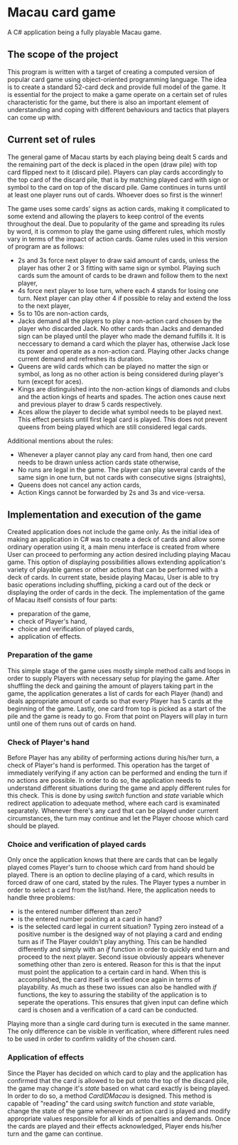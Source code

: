 # Macau card game

A C# application being a fully playable Macau game.

## The scope of the project

This program is written with a target of creating a computed version of popular card game using object-oriented programming language. The idea is to create a standard 52-card deck and provide full model of the game. It is essential for the project to make a game operate on a certain set of rules characteristic for the game, but there is also an important element of understanding and coping with different behaviours and tactics that players can come up with.

## Current set of rules

The general game of Macau starts by each playing being dealt 5 cards and the remaining part of the deck is placed in the open (draw pile) with top card flipped next to it (discard pile). Players can play cards accordingly to the top card of the discard pile, that is by matching played card with sign or symbol to the card on top of the discard pile. Game continues in turns until at least one player runs out of cards. Whoever does so first is the winner!

The game uses some cards' signs as action cards, making it complicated to some extend and allowing the players to keep control of the events throughout the deal. Due to popularity of the game and spreading its rules by word, it is common to play the game using different rules, which mostly vary in terms of the impact of action cards. Game rules used in this version of program are as follows:
* 2s and 3s force next player to draw said amount of cards, unless the player has other 2 or 3 fitting with same sign or symbol. Playing such cards sum the amount of cards to be drawn and follow them to the next player,
* 4s force next player to lose turn, where each 4 stands for losing one turn. Next player can play other 4 if possible to relay and extend the loss to the next player,
* 5s to 10s are non-action cards,
* Jacks demand all the players to play a non-action card chosen by the player who discarded Jack. No other cards than Jacks and demanded sign can be played until the player who made the demand fulfills it. It is neccessary to demand a card which the player has, otherwise Jack lose its power and operate as a non-action card. Playing other Jacks change current demand and refreshes its duration.
* Queens are wild cards which can be played no matter the sign or symbol, as long as no other action is being considered during player's turn (except for aces).
* Kings are distinguished into the non-action kings of diamonds and clubs and the action kings of hearts and spades. The action ones cause next and previous player to draw 5 cards respectively.
* Aces allow the player to decide what symbol needs to be played next. This effect persists until first legal card is played. This does not prevent queens from being played which are still considered legal cards.

Additional mentions about the rules:
* Whenever a player cannot play any card from hand, then one card needs to be drawn unless action cards state otherwise,
* No runs are legal in the game. The player can play several cards of the same sign in one turn, but not cards with consecutive signs (straights),
* Queens does not cancel any action cards,
* Action Kings cannot be forwarded by 2s and 3s and vice-versa.

## Implementation and execution of the game

Created application does not include the game only. As the initial idea of making an application in C# was to create a deck of cards and allow some ordinary operation using it, a main menu interface is created from where User can proceed to performing any action desired including playing Macau game. This option of displaying possibilities allows extending application's variety of playable games or other actions that can be performed with a deck of cards. In current state, beside playing Macau, User is able to try basic operations including shuffling, picking a card out of the deck or displaying the order of cards in the deck. The implementation of the game of Macau itself consists of four parts:
* preparation of the game,
* check of Player's hand,
* choice and verification of played cards,
* application of effects.

### Preparation of the game

This simple stage of the game uses mostly simple method calls and loops in order to supply Players with necessary setup for playing the game. After shuffling the deck and gaining the amount of players taking part in the game, the application generates a list of cards for each Player (hand) and deals appropriate amount of cards so that every Player has 5 cards at the beginning of the game. Lastly, one card from top is picked as a start of the pile and the game is ready to go. From that point on Players will play in turn until one of them runs out of cards on hand.

### Check of Player's hand

Before Player has any ability of performing actions during his/her turn, a check of Player's hand is performed. This operation has the target of immediately verifying if any action can be performed and ending the turn if no actions are possible. In order to do so, the application needs to understand different situations during the game and apply different rules for this check. This is done by using *switch* function and *state* variable which redirect application to adequate method, where each card is examinated separately. Whenever there's any card that can be played under current circumstances, the turn may continue and let the Player choose which card should be played.

### Choice and verification of played cards

Only once the application knows that there are cards that can be legally played comes Player's turn to choose which card from hand should be played. There is an option to decline playing of a card, which results in forced draw of one card, stated by the rules. The Player types a number in order to select a card from the list/hand. Here, the application needs to handle three problems:
* is the entered number different than zero?
* is the entered number pointing at a card in hand?
* is the selected card legal in current situation?
Typing zero instead of a positive number is the designed way of not playing a card and ending turn as if The Player couldn't play anything. This can be handled differently and simply with an *if* function in order to quickly end turn and proceed to the next player. Second issue obviously appears whenever something other than zero is entered. Reason for this is that the input must point the application to a certain card in hand. When this is accomplished, the card itself is verified once again in terms of playability. As much as these two issues can also be handled with *if* functions, the key to assuring the stability of the application is to seperate the operations. This ensures that given input can define which card is chosen and a verification of a card can be conducted.

Playing more than a single card during turn is executed in the same manner. The only difference can be visible in verification, where different rules need to be used in order to confirm validity of the chosen card.

### Application of effects

Since the Player has decided on which card to play and the application has confirmed that the card is allowed to be put onto the top of the discard pile, the game may change it's *state* based on what card exactly is being played. In order to do so, a method *CardIDMacau* is designed. This method is capable of "reading" the card using *switch* function and *state* variable, change the state of the game whenever an action card is played and modify appropriate values responsible for all kinds of penalties and demands. Once the cards are played and their effects acknowledged, Player ends his/her turn and the game can continue.
